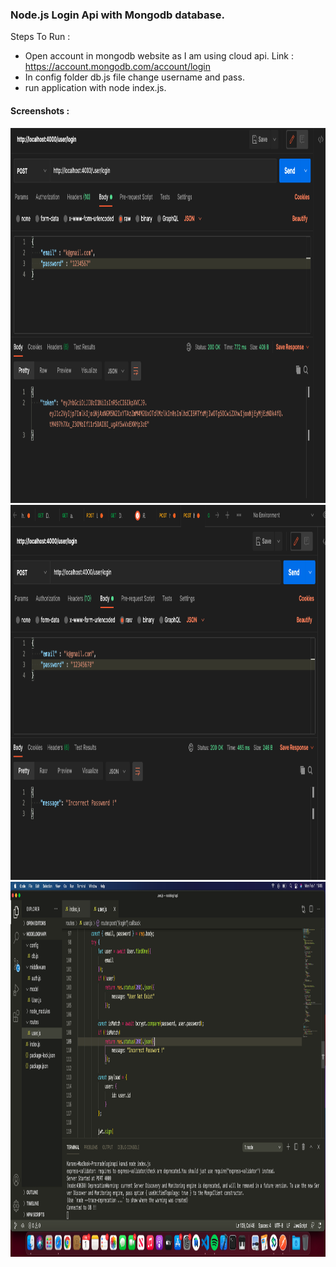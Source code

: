 ### Node.js Login Api with Mongodb database.

Steps To Run : 
* Open account in mongodb website as I am using cloud api.
  Link : https://account.mongodb.com/account/login
* In config folder db.js file change username and pass.
* run application with node index.js.

#### Screenshots : 

<img src="https://raw.githubusercontent.com/kanulp/nodeLoginApp/main/screenshots/login_api.png" width="800" height="600"  title="Screenshot 1">
<br />
<img src="https://raw.githubusercontent.com/kanulp/nodeLoginApp/main/screenshots/login_api2.png" width="800" height="600"  title="Screenshot 2">
<br/>
<img src="https://raw.githubusercontent.com/kanulp/nodeLoginApp/main/screenshots/node_code.png" width="800" height="600"  title="Screenshot 3">
